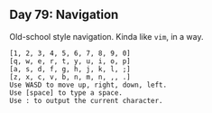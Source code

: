 ## Day 79: Navigation
Old-school style navigation. Kinda like `vim`, in a way. 
```text
[1, 2, 3, 4, 5, 6, 7, 8, 9, 0]
[q, w, e, r, t, y, u, i, o, p]
[a, s, d, f, g, h, j, k, l, ;]
[z, x, c, v, b, n, m, n, ,, .]
Use WASD to move up, right, down, left.
Use [space] to type a space.
Use : to output the current character.
```